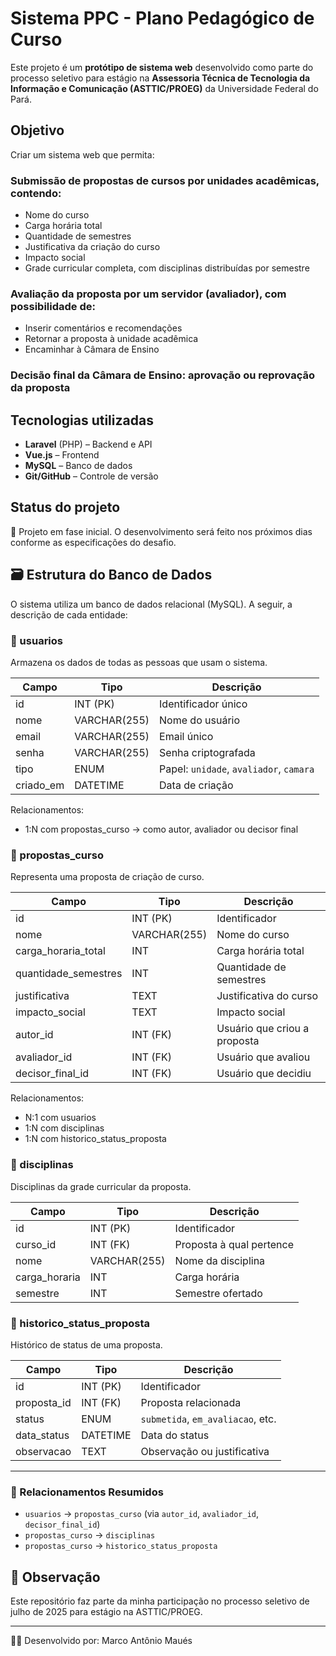 # Sistema PPC - Plano Pedagógico de Curso

Este projeto é um **protótipo de sistema web** desenvolvido como parte do processo seletivo para estágio na **Assessoria Técnica de Tecnologia da Informação e Comunicação (ASTTIC/PROEG)** da Universidade Federal do Pará.

## Objetivo

Criar um sistema web que permita:

###  **Submissão de propostas de cursos** por unidades acadêmicas, contendo:
  - Nome do curso
  - Carga horária total
  - Quantidade de semestres
  - Justificativa da criação do curso
  - Impacto social
  - Grade curricular completa, com disciplinas distribuídas por semestre

###  **Avaliação da proposta** por um servidor (avaliador), com possibilidade de:
  - Inserir comentários e recomendações
  - Retornar a proposta à unidade acadêmica
  - Encaminhar à Câmara de Ensino

###  **Decisão final da Câmara de Ensino**: aprovação ou reprovação da proposta

## Tecnologias utilizadas

- **Laravel** (PHP) – Backend e API
- **Vue.js** – Frontend
- **MySQL** – Banco de dados
- **Git/GitHub** – Controle de versão

## Status do projeto

📌 Projeto em fase inicial. O desenvolvimento será feito nos próximos dias conforme as especificações do desafio.

## 🗃️ Estrutura do Banco de Dados

O sistema utiliza um banco de dados relacional (MySQL). A seguir, a descrição de cada entidade:

### 🔹 usuarios

Armazena os dados de todas as pessoas que usam o sistema.

| Campo | Tipo | Descrição |
|-------|------|-----------|
| id | INT (PK) | Identificador único |
| nome | VARCHAR(255) | Nome do usuário |
| email | VARCHAR(255) | Email único |
| senha | VARCHAR(255) | Senha criptografada |
| tipo | ENUM | Papel: `unidade`, `avaliador`, `camara` |
| criado_em | DATETIME | Data de criação |

Relacionamentos:
- 1:N com propostas_curso → como autor, avaliador ou decisor final

### 🔹 propostas_curso

Representa uma proposta de criação de curso.

| Campo | Tipo | Descrição |
|-------|------|-----------|
| id | INT (PK) | Identificador |
| nome | VARCHAR(255) | Nome do curso |
| carga_horaria_total | INT | Carga horária total |
| quantidade_semestres | INT | Quantidade de semestres |
| justificativa | TEXT | Justificativa do curso |
| impacto_social | TEXT | Impacto social |
| autor_id | INT (FK) | Usuário que criou a proposta |
| avaliador_id | INT (FK) | Usuário que avaliou |
| decisor_final_id | INT (FK) | Usuário que decidiu |

Relacionamentos:
- N:1 com usuarios
- 1:N com disciplinas
- 1:N com historico_status_proposta

### 🔹 disciplinas

Disciplinas da grade curricular da proposta.

| Campo | Tipo | Descrição |
|-------|------|-----------|
| id | INT (PK) | Identificador |
| curso_id | INT (FK) | Proposta à qual pertence |
| nome | VARCHAR(255) | Nome da disciplina |
| carga_horaria | INT | Carga horária |
| semestre | INT | Semestre ofertado |

### 🔹 historico_status_proposta

Histórico de status de uma proposta.

| Campo | Tipo | Descrição |
|-------|------|-----------|
| id | INT (PK) | Identificador |
| proposta_id | INT (FK) | Proposta relacionada |
| status | ENUM | `submetida`, `em_avaliacao`, etc. |
| data_status | DATETIME | Data do status |
| observacao | TEXT | Observação ou justificativa |

---

### 🔗 Relacionamentos Resumidos

- `usuarios` → `propostas_curso` (via `autor_id`, `avaliador_id`, `decisor_final_id`)
- `propostas_curso` → `disciplinas`
- `propostas_curso` → `historico_status_proposta`


## 📌 Observação

Este repositório faz parte da minha participação no processo seletivo de julho de 2025 para estágio na ASTTIC/PROEG.

---

👨‍💻 Desenvolvido por: Marco Antônio Maués
